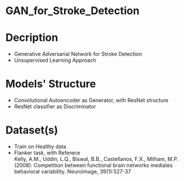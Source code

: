 # GAN_for_Stroke_Detection  

# Decription 
- Generative Adversarial Network for Stroke Detection  
- Unsupervised Learning Approach  

# Models' Structure  
- Convolutional Autoencoder as Generator, with ResNet structure  
- ResNet classifier as Discriminator  

# Dataset(s)  
- Train on Healthy data  
- Flanker task, with Referece  
Kelly, A.M., Uddin, L.Q., Biswal, B.B., Castellanos, F.X., Milham, M.P. (2008). Competition between functional brain networks mediates behavioral variability. Neuroimage, 39(1):527-37  
